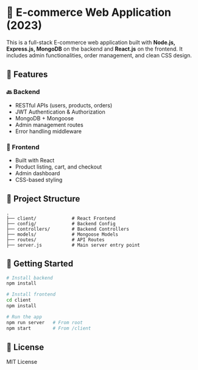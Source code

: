 # 🛒 E-commerce Web Application (2023)

This is a full-stack E-commerce web application built with **Node.js, Express.js, MongoDB** on the backend and **React.js** on the frontend. It includes admin functionalities, order management, and clean CSS design.

## 🔧 Features

### 🔙 Backend
- RESTful APIs (users, products, orders)
- JWT Authentication & Authorization
- MongoDB + Mongoose
- Admin management routes
- Error handling middleware

### 🎨 Frontend
- Built with React
- Product listing, cart, and checkout
- Admin dashboard
- CSS-based styling

## 📁 Project Structure

```
.
├── client/             # React Frontend
├── config/             # Backend Config
├── controllers/        # Backend Controllers
├── models/             # Mongoose Models
├── routes/             # API Routes
├── server.js           # Main server entry point
```

## 🚀 Getting Started

```bash
# Install backend
npm install

# Install frontend
cd client
npm install

# Run the app
npm run server   # From root
npm start        # From /client
```

## 📄 License

MIT License
